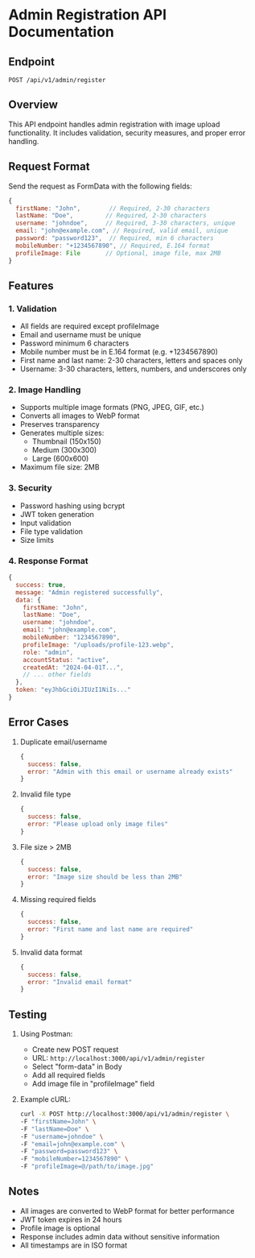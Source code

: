 # Admin Registration API Documentation

## Endpoint
```
POST /api/v1/admin/register
```

## Overview
This API endpoint handles admin registration with image upload functionality. It includes validation, security measures, and proper error handling.

## Request Format
Send the request as FormData with the following fields:

```javascript
{
  firstName: "John",        // Required, 2-30 characters
  lastName: "Doe",         // Required, 2-30 characters
  username: "johndoe",     // Required, 3-30 characters, unique
  email: "john@example.com", // Required, valid email, unique
  password: "password123",  // Required, min 6 characters
  mobileNumber: "+1234567890", // Required, E.164 format
  profileImage: File       // Optional, image file, max 2MB
}
```

## Features

### 1. Validation
- All fields are required except profileImage
- Email and username must be unique
- Password minimum 6 characters
- Mobile number must be in E.164 format (e.g. +1234567890)
- First name and last name: 2-30 characters, letters and spaces only
- Username: 3-30 characters, letters, numbers, and underscores only

### 2. Image Handling
- Supports multiple image formats (PNG, JPEG, GIF, etc.)
- Converts all images to WebP format
- Preserves transparency
- Generates multiple sizes:
  - Thumbnail (150x150)
  - Medium (300x300)
  - Large (600x600)
- Maximum file size: 2MB

### 3. Security
- Password hashing using bcrypt
- JWT token generation
- Input validation
- File type validation
- Size limits

### 4. Response Format
```javascript
{
  success: true,
  message: "Admin registered successfully",
  data: {
    firstName: "John",
    lastName: "Doe",
    username: "johndoe",
    email: "john@example.com",
    mobileNumber: "1234567890",
    profileImage: "/uploads/profile-123.webp",
    role: "admin",
    accountStatus: "active",
    createdAt: "2024-04-01T...",
    // ... other fields
  },
  token: "eyJhbGciOiJIUzI1NiIs..."
}
```

## Error Cases
1. Duplicate email/username
   ```javascript
   {
     success: false,
     error: "Admin with this email or username already exists"
   }
   ```

2. Invalid file type
   ```javascript
   {
     success: false,
     error: "Please upload only image files"
   }
   ```

3. File size > 2MB
   ```javascript
   {
     success: false,
     error: "Image size should be less than 2MB"
   }
   ```

4. Missing required fields
   ```javascript
   {
     success: false,
     error: "First name and last name are required"
   }
   ```

5. Invalid data format
   ```javascript
   {
     success: false,
     error: "Invalid email format"
   }
   ```

## Testing
1. Using Postman:
   - Create new POST request
   - URL: `http://localhost:3000/api/v1/admin/register`
   - Select "form-data" in Body
   - Add all required fields
   - Add image file in "profileImage" field

2. Example cURL:
   ```bash
   curl -X POST http://localhost:3000/api/v1/admin/register \
   -F "firstName=John" \
   -F "lastName=Doe" \
   -F "username=johndoe" \
   -F "email=john@example.com" \
   -F "password=password123" \
   -F "mobileNumber=1234567890" \
   -F "profileImage=@/path/to/image.jpg"
   ```

## Notes
- All images are converted to WebP format for better performance
- JWT token expires in 24 hours
- Profile image is optional
- Response includes admin data without sensitive information
- All timestamps are in ISO format 